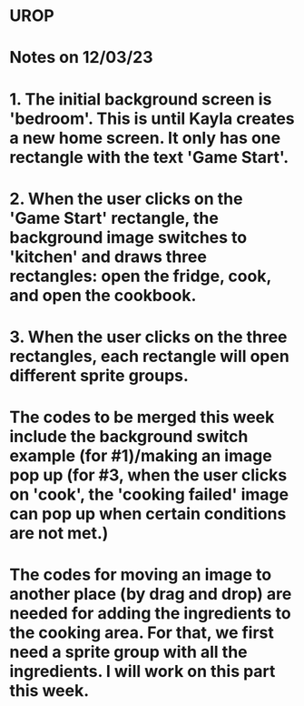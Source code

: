 # UROP
# Notes on 12/03/23
# 1. The initial background screen is 'bedroom'. This is until Kayla creates a new home screen. It only has one rectangle with the text 'Game Start'.
# 2. When the user clicks on the 'Game Start' rectangle, the background image switches to 'kitchen' and draws three rectangles: open the fridge, cook, and open the cookbook.
# 3. When the user clicks on the three rectangles, each rectangle will open different sprite groups.
# The codes to be merged this week include the background switch example (for #1)/making an image pop up (for #3, when the user clicks on 'cook', the 'cooking failed' image can pop up when certain conditions are not met.)
# The codes for moving an image to another place (by drag and drop) are needed for adding the ingredients to the cooking area. For that, we first need a sprite group with all the ingredients. I will work on this part this week.
